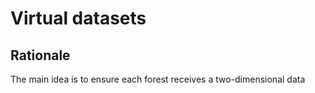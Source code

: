 # Virtual datasets

## Rationale

The main idea is to ensure each forest receives a two-dimensional data